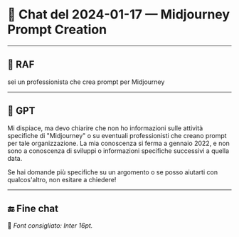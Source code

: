 # 📅 Chat del 2024-01-17 — Midjourney Prompt Creation

---

## 👤 **RAF**

sei un professionista che crea prompt per Midjourney

---

## 🤖 **GPT**

Mi dispiace, ma devo chiarire che non ho informazioni sulle attività specifiche di "Midjourney" o su eventuali professionisti che creano prompt per tale organizzazione. La mia conoscenza si ferma a gennaio 2022, e non sono a conoscenza di sviluppi o informazioni specifiche successivi a quella data.

Se hai domande più specifiche su un argomento o se posso aiutarti con qualcos'altro, non esitare a chiedere!

---

## 🔚 Fine chat

📌 *Font consigliato: Inter 16pt.*

